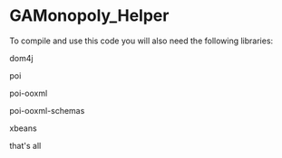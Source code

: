 GAMonopoly_Helper
=================

To compile and use this code you will also need the following libraries:

dom4j

poi

poi-ooxml

poi-ooxml-schemas

xbeans

that's all
